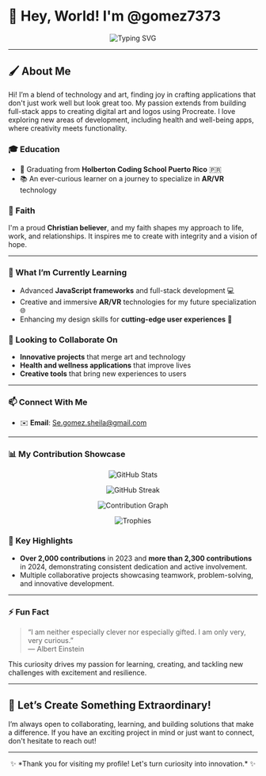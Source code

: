# 👋 Hey, World! I'm @gomez7373

<p align="center">
  <img src="https://readme-typing-svg.herokuapp.com?font=Fira+Code&size=28&duration=3000&pause=500&color=34D5C9&background=FFFFFF00&center=true&vCenter=true&width=600&lines=**Passionate+Software+Engineer**;**Artistic+Creator**;**Lifelong+Learner+%26+Innovator**" alt="Typing SVG" />
</p>

---

## 🖌️ About Me
Hi! I’m a blend of technology and art, finding joy in crafting applications that don't just work well but look great too. My passion extends from building full-stack apps to creating digital art and logos using Procreate. I love exploring new areas of development, including health and well-being apps, where creativity meets functionality.

### 🎓 Education
- 🌟 Graduating from **Holberton Coding School Puerto Rico** 🇵🇷
- 📚 An ever-curious learner on a journey to specialize in **AR/VR** technology

### 🙏 Faith
I'm a proud **Christian believer**, and my faith shapes my approach to life, work, and relationships. It inspires me to create with integrity and a vision of hope.

---

### 🌱 What I’m Currently Learning
- Advanced **JavaScript frameworks** and full-stack development 💻
- Creative and immersive **AR/VR** technologies for my future specialization 🌐
- Enhancing my design skills for **cutting-edge user experiences** 🎨

### 🤝 Looking to Collaborate On
- **Innovative projects** that merge art and technology
- **Health and wellness applications** that improve lives
- **Creative tools** that bring new experiences to users

---

### 📫 Connect With Me
- ✉️ **Email**: Se.gomez.sheila@gmail.com

---

### 📊 My Contribution Showcase
<p align="center">
  <img src="https://github-readme-stats.vercel.app/api?username=gomez7373&show_icons=true&theme=radical&include_all_commits=true&count_private=true" alt="GitHub Stats" />
</p>

<p align="center">
  <img src="https://github-readme-streak-stats.herokuapp.com/?user=gomez7373&theme=radical&include_all_commits=true&count_private=true" alt="GitHub Streak" />
</p>

<p align="center">
  <img src="https://activity-graph.herokuapp.com/graph?username=gomez7373&theme=redical&count_private=true" alt="Contribution Graph" />
</p>

<p align="center">
  <img src="https://github-profile-trophy.vercel.app/?username=gomez7373&theme=onestar&margin-w=15&margin-h=15&no-frame=true&count_private=true" alt="Trophies" />
</p>

### 🔧 Key Highlights
- **Over 2,000 contributions** in 2023 and **more than 2,300 contributions** in 2024, demonstrating consistent dedication and active involvement.
- Multiple collaborative projects showcasing teamwork, problem-solving, and innovative development.

---

### ⚡ Fun Fact
> “I am neither especially clever nor especially gifted. I am only very, very curious.”  
> — Albert Einstein

This curiosity drives my passion for learning, creating, and tackling new challenges with excitement and resilience.

---

## 🚀 Let’s Create Something Extraordinary!
I’m always open to collaborating, learning, and building solutions that make a difference. If you have an exciting project in mind or just want to connect, don't hesitate to reach out!

---

<p align="center">
  ✨ *Thank you for visiting my profile! Let's turn curiosity into innovation.* ✨
</p>
